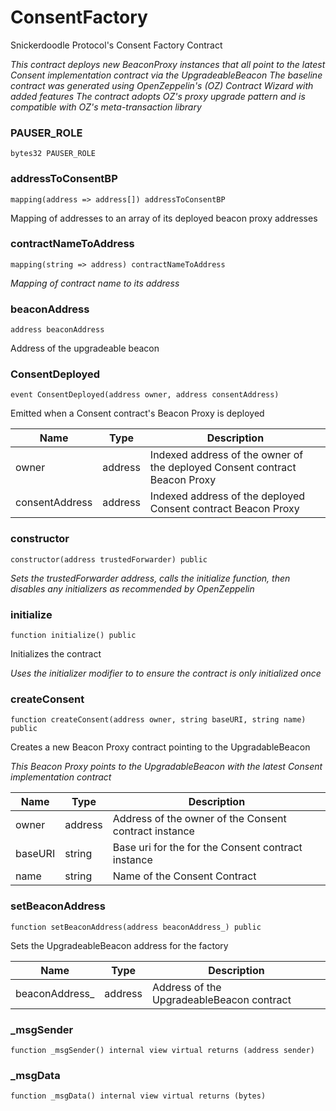 # ConsentFactory

Snickerdoodle Protocol's Consent Factory Contract

_This contract deploys new BeaconProxy instances that all point to the latest Consent implementation contract via the UpgradeableBeacon 
The baseline contract was generated using OpenZeppelin's (OZ) Contract Wizard with added features 
The contract adopts OZ's proxy upgrade pattern and is compatible with OZ's meta-transaction library_

### PAUSER_ROLE

```solidity
bytes32 PAUSER_ROLE
```

### addressToConsentBP

```solidity
mapping(address => address[]) addressToConsentBP
```

Mapping of addresses to an array of its deployed beacon proxy addresses

### contractNameToAddress

```solidity
mapping(string => address) contractNameToAddress
```

_Mapping of contract name to its address_

### beaconAddress

```solidity
address beaconAddress
```

Address of the upgradeable beacon

### ConsentDeployed

```solidity
event ConsentDeployed(address owner, address consentAddress)
```

Emitted when a Consent contract's Beacon Proxy is deployed

| Name | Type | Description |
| ---- | ---- | ----------- |
| owner | address | Indexed address of the owner of the deployed Consent contract Beacon Proxy |
| consentAddress | address | Indexed address of the deployed Consent contract Beacon Proxy |

### constructor

```solidity
constructor(address trustedForwarder) public
```

_Sets the trustedForwarder address, calls the initialize function, then disables any initializers as recommended by OpenZeppelin_

### initialize

```solidity
function initialize() public
```

Initializes the contract

_Uses the initializer modifier to to ensure the contract is only initialized once_

### createConsent

```solidity
function createConsent(address owner, string baseURI, string name) public
```

Creates a new Beacon Proxy contract pointing to the UpgradableBeacon

_This Beacon Proxy points to the UpgradableBeacon with the latest Consent implementation contract_

| Name | Type | Description |
| ---- | ---- | ----------- |
| owner | address | Address of the owner of the Consent contract instance |
| baseURI | string | Base uri for the for the Consent contract instance |
| name | string | Name of the Consent Contract |

### setBeaconAddress

```solidity
function setBeaconAddress(address beaconAddress_) public
```

Sets the UpgradeableBeacon address for the factory

| Name | Type | Description |
| ---- | ---- | ----------- |
| beaconAddress_ | address | Address of the UpgradeableBeacon contract |

### _msgSender

```solidity
function _msgSender() internal view virtual returns (address sender)
```

### _msgData

```solidity
function _msgData() internal view virtual returns (bytes)
```

